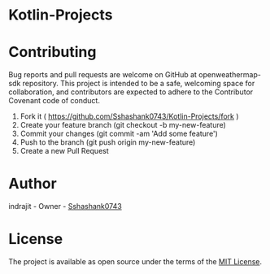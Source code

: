 # Kotlin-Projects


# Contributing
Bug reports and pull requests are welcome on GitHub at openweathermap-sdk repository. This project is intended to be a safe, welcoming space for collaboration, and contributors are expected to adhere to the Contributor Covenant code of conduct.

1. Fork it ( https://github.com/Sshashank0743/Kotlin-Projects/fork )
2. Create your feature branch (git checkout -b my-new-feature)
3. Commit your changes (git commit -am 'Add some feature')
4. Push to the branch (git push origin my-new-feature)
5. Create a new Pull Request

# Author
indrajit - Owner - [Sshashank0743](https://github.com/Sshashank0743)


# License
The project is available as open source under the terms of the [MIT License](https://opensource.org/licenses/MIT).
